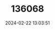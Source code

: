 ---
title: "136068"
category: "Hyperolius nasicus"
draft: false
date: 2024-02-22 13:03:51
languages:
  English: ["Pointed Long Reed Frog"]
---